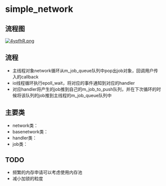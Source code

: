 # simple_network
## 流程图

[![4ypfhR.png](https://z3.ax1x.com/2021/09/25/4ypfhR.png)](https://imgtu.com/i/4ypfhR)

## 流程

* 主线程对象network循环从m_job_queue队列中pop出job对象，回调用户传入的callback
* io线程循环执行epoll_wait，将对应的事件通知到对应的handler
* 对应handler将产生的job推到自己的m_job_to_push队列，并在下次循环的时候将该队列的job推到主线程的m_job_queue队列中

## 主要类

* network类：
* basenetwork类：
* handler类：
* job类：

## TODO

* 频繁的内存申请可以考虑使用内存池
* 减小加锁的粒度
